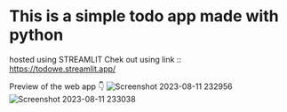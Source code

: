 # This is a simple todo app made with python
hosted using STREAMLIT  Chek out using link :: https://todowe.streamlit.app/

Preview of the web app 👇
![Screenshot 2023-08-11 232956](https://github.com/anasmuhd01/todo_web/assets/97117799/950afc76-1e6a-4caa-9582-55858d6a2b1e)
![Screenshot 2023-08-11 233038](https://github.com/anasmuhd01/todo_web/assets/97117799/9a6af10c-8dcd-413b-ac64-8733c6083c26)
